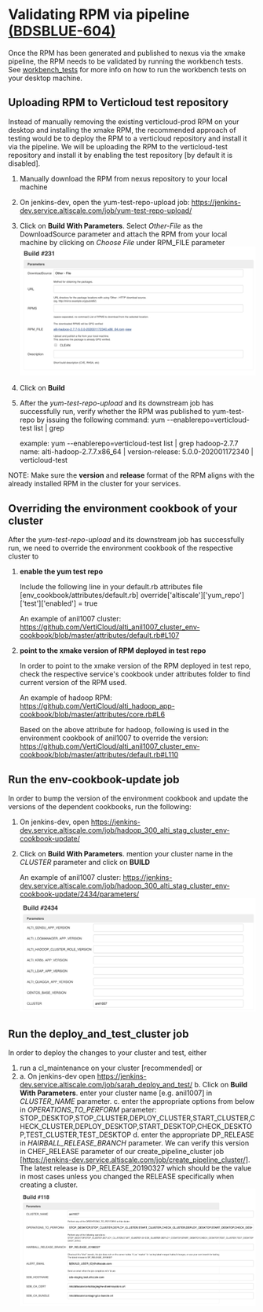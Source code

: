 # Validating RPM via pipeline [(BDSBLUE-604)](https://sapjira.wdf.sap.corp/browse/BDSBLUE-604)

Once the RPM has been generated and published to nexus via the xmake pipeline, the RPM needs to be validated by running the workbench tests. See [workbench_tests](https://github.com/VertiCloud/workbench_tests) for more info on how to run the workbench tests on your desktop machine.

## Uploading RPM to Verticloud test repository

Instead of manually removing the existing verticloud-prod RPM on your desktop and installing the xmake RPM, the recommended approach of testing would be to deploy the RPM to a verticloud repository and install it via the pipeline. We will be uploading the RPM to the verticloud-test repository and install it by enabling the test repository [by default it is disabled].

1. Manually download the RPM from nexus repository to your local machine
2. On jenkins-dev, open the yum-test-repo-upload job:  https://jenkins-dev.service.altiscale.com/job/yum-test-repo-upload/
3. Click on **Build With Parameters**. Select *Other-File* as the DownloadSource parameter and attach the RPM from your local machine by clicking on *Choose File* under RPM_FILE parameter![image-not-found](./Assets/image01.png)
4. Click on **Build**
5. After the *yum-test-repo-upload* and its downstream job has successfully run, verify whether the RPM was published to yum-test-repo by issuing the following command:
    yum --enablerepo=verticloud-test list | grep <service>

    example: yum --enablerepo=verticloud-test list | grep hadoop-2.7.7
    name: alti-hadoop-2.7.7.x86_64        |  version-release: 5.0.0-202001172340    |  verticloud-test

NOTE: Make sure the **version** and **release** format of the RPM aligns with the already installed RPM in the cluster for your services.

## Overriding the environment cookbook of your cluster
After the *yum-test-repo-upload* and its downstream job has successfully run, we need to override the environment cookbook of the respective cluster to
1. **enable the yum test repo**

    Include the following line in your default.rb attributes file [env_cookbook/attributes/default.rb]
    override['altiscale']['yum_repo']['test']['enabled'] = true

    An example of anil1007 cluster: https://github.com/VertiCloud/alti_anil1007_cluster_env-cookbook/blob/master/attributes/default.rb#L107

2. **point to the xmake version of RPM deployed in test repo**

    In order to point to the xmake version of the RPM deployed in test repo, check the respective service's cookbook under attributes folder to find current version of the RPM used.

    An example of hadoop RPM:
    https://github.com/VertiCloud/alti_hadoop_app-cookbook/blob/master/attributes/core.rb#L6

    Based on the above attribute for hadoop, following is used in the environment cookbook of anil1007 to override the version:
    https://github.com/VertiCloud/alti_anil1007_cluster_env-cookbook/blob/master/attributes/default.rb#L110

## Run the env-cookbook-update job
In order to bump the version of the environment cookbook and update the versions of the dependent cookbooks, run the following:
1. On jenkins-dev, open https://jenkins-dev.service.altiscale.com/job/hadoop_300_alti_stag_cluster_env-cookbook-update/
2. Click on **Build With Parameters**. mention your cluster name in the *CLUSTER* parameter and click on **BUILD**

    An example of anil1007 cluster: https://jenkins-dev.service.altiscale.com/job/hadoop_300_alti_stag_cluster_env-cookbook-update/2434/parameters/
![image-not-found](./Assets/image02.png)



## Run the deploy_and_test_cluster job
In order to deploy the changes to your cluster and test, either
1. run a cl_maintenance on your cluster [recommended] or
2.
    a. On jenkins-dev open https://jenkins-dev.service.altiscale.com/job/sarah_deploy_and_test/
b. Click on **Build With Parameters**. enter your cluster name [e.g. anil1007] in *CLUSTER_NAME* parameter.
c. enter the appropriate options from below in *OPERATIONS_TO_PERFORM* parameter: STOP_DESKTOP,STOP_CLUSTER,DEPLOY_CLUSTER,START_CLUSTER,CHECK_CLUSTER,DEPLOY_DESKTOP,START_DESKTOP,CHECK_DESKTOP,TEST_CLUSTER,TEST_DESKTOP
d. enter the appropriate DP_RELEASE in *HAIRBALL_RELEASE_BRANCH* parameter. We can verify this version in CHEF_RELEASE parameter of our create_pipeline_cluster job [https://jenkins-dev.service.altiscale.com/job/create_pipeline_cluster/]. The latest release is DP_RELEASE_20190327 which should be the value in most cases unless you changed the RELEASE specifically when creating a cluster.
![image-not-found](./Assets/image03.png)
